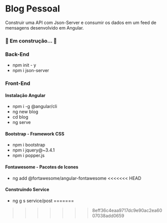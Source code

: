 # Blog Pessoal

Construir uma API com Json-Server e consumir os dados em um feed de mensagens desenvolvido em Angular.

### 🚧 Em construção... 🚧
### Back-End

- npm init - y
- npm i json-server


### Front-End

#### Instalação Angular
- npm i -g @angular/cli
- ng new blog
- cd blog 
- ng serve

#### Bootstrap - Framework CSS
- npm i bootstrap
- npm i jquery@~3.4.1
- npm i popper.js

#### Fontawesome - Pacotes de Icones
- ng add @fortawesome/angular-fontawesome
<<<<<<< HEAD

#### Construindo Service
- ng g s service/post
=======
>>>>>>> 8eff36c4eaa9717dc9e90ac2ea6007038add0659

